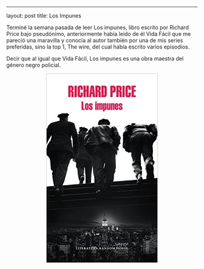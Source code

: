---
layout: post
title: Los Impunes

Terminé la semana pasada de leer Los impunes, libro escrito por Richard Price bajo pseudónimo, anteriormente había leido de él Vida Fácil que me pareció una maravilla y conocía al autor también por una de mis series preferidas, sino la top 1, The wire, del cual había escrito varios episodios.

Decir que al igual que Vida Fácil, Los impunes es una obra maestra del género negro policial.


<p align="center">
        <img src="https://raw.githubusercontent.com/woodyallen/woodyallen.github.io/master/images/losimpunes.jpg"
</p>
